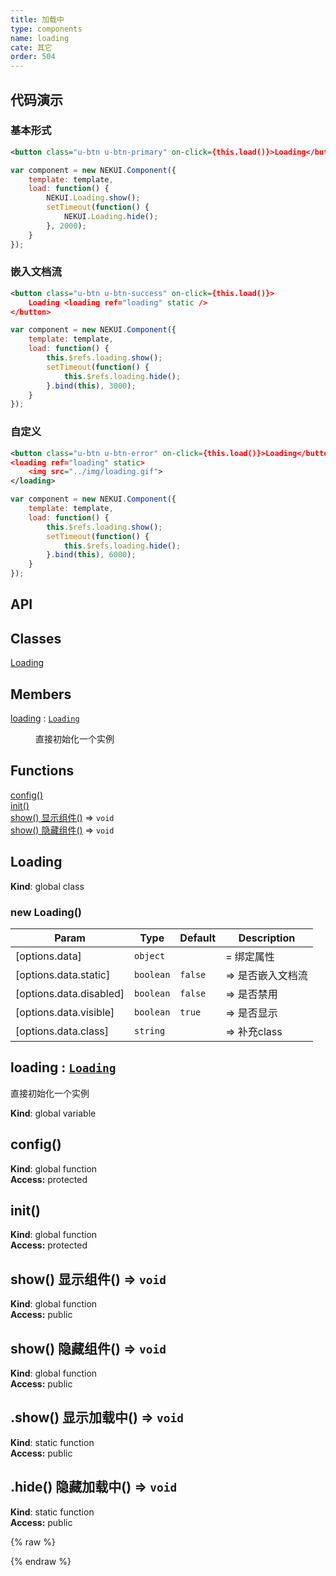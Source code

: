 ```yaml
---
title: 加载中
type: components
name: loading
cate: 其它
order: 504
---
```


## 代码演示

### 基本形式

<!-- demo_start -->
<div class="m-example"></div>

```xml
<button class="u-btn u-btn-primary" on-click={this.load()}>Loading</button>
```

```javascript
var component = new NEKUI.Component({
    template: template,
    load: function() {
        NEKUI.Loading.show();
        setTimeout(function() {
            NEKUI.Loading.hide();
        }, 2000);
    }
});
```
<!-- demo_end -->

### 嵌入文档流

<!-- demo_start -->
<div class="m-example"></div>

```xml
<button class="u-btn u-btn-success" on-click={this.load()}>
    Loading <loading ref="loading" static />
</button>
```

```javascript
var component = new NEKUI.Component({
    template: template,
    load: function() {
        this.$refs.loading.show();
        setTimeout(function() {
            this.$refs.loading.hide();
        }.bind(this), 3000);
    }
});
```
<!-- demo_end -->

### 自定义

<!-- demo_start -->
<div class="m-example"></div>

```xml
<button class="u-btn u-btn-error" on-click={this.load()}>Loading</button>
<loading ref="loading" static>
    <img src="../img/loading.gif">
</loading>
```

```javascript
var component = new NEKUI.Component({
    template: template,
    load: function() {
        this.$refs.loading.show();
        setTimeout(function() {
            this.$refs.loading.hide();
        }.bind(this), 6000);
    }
});
```
<!-- demo_end -->

## API
## Classes

<dl>
<dt><a href="#Loading">Loading</a></dt>
<dd></dd>
</dl>

## Members

<dl>
<dt><a href="#loading">loading</a> : <code><a href="#Loading">Loading</a></code></dt>
<dd><p>直接初始化一个实例</p>
</dd>
</dl>

## Functions

<dl>
<dt><a href="#config">config()</a></dt>
<dd></dd>
<dt><a href="#init">init()</a></dt>
<dd></dd>
<dt><a href="#show_new 显示组件">show() 显示组件()</a> ⇒ <code>void</code></dt>
<dd></dd>
<dt><a href="#show_new 隐藏组件">show() 隐藏组件()</a> ⇒ <code>void</code></dt>
<dd></dd>
</dl>

<a name="Loading"></a>

## Loading
**Kind**: global class  
<a name="new_Loading_new"></a>

### new Loading()

| Param | Type | Default | Description |
| --- | --- | --- | --- |
| [options.data] | <code>object</code> |  | = 绑定属性 |
| [options.data.static] | <code>boolean</code> | <code>false</code> | => 是否嵌入文档流 |
| [options.data.disabled] | <code>boolean</code> | <code>false</code> | => 是否禁用 |
| [options.data.visible] | <code>boolean</code> | <code>true</code> | => 是否显示 |
| [options.data.class] | <code>string</code> |  | => 补充class |

<a name="loading"></a>

## loading : <code>[Loading](#Loading)</code>
直接初始化一个实例

**Kind**: global variable  
<a name="config"></a>

## config()
**Kind**: global function  
**Access:** protected  
<a name="init"></a>

## init()
**Kind**: global function  
**Access:** protected  
<a name="show_new 显示组件"></a>

## show() 显示组件() ⇒ <code>void</code>
**Kind**: global function  
**Access:** public  
<a name="show_new 隐藏组件"></a>

## show() 隐藏组件() ⇒ <code>void</code>
**Kind**: global function  
**Access:** public  
<a name="show_new 显示加载中"></a>

## .show() 显示加载中() ⇒ <code>void</code>
**Kind**: static function  
**Access:** public  
<a name="hide_new 隐藏加载中"></a>

## .hide() 隐藏加载中() ⇒ <code>void</code>
**Kind**: static function  
**Access:** public  

{% raw %}
<script>
var index = 0;

    (function(index) {
      var template = NEKUI._.multiline(function(){/*
      
<button class="u-btn u-btn-primary" on-click={this.load()}>Loading</button>

      */});
      
var component = new NEKUI.Component({
    template: template,
    load: function() {
        NEKUI.Loading.show();
        setTimeout(function() {
            NEKUI.Loading.hide();
        }, 2000);
    }
});

      component.$inject(document.querySelectorAll('.m-example')[index]);
    })(index++);
    
    (function(index) {
      var template = NEKUI._.multiline(function(){/*
      
<button class="u-btn u-btn-success" on-click={this.load()}>
    Loading <loading ref="loading" static />
</button>

      */});
      
var component = new NEKUI.Component({
    template: template,
    load: function() {
        this.$refs.loading.show();
        setTimeout(function() {
            this.$refs.loading.hide();
        }.bind(this), 3000);
    }
});

      component.$inject(document.querySelectorAll('.m-example')[index]);
    })(index++);
    
    (function(index) {
      var template = NEKUI._.multiline(function(){/*
      
<button class="u-btn u-btn-error" on-click={this.load()}>Loading</button>
<loading ref="loading" static>
    <img src="../img/loading.gif">
</loading>

      */});
      
var component = new NEKUI.Component({
    template: template,
    load: function() {
        this.$refs.loading.show();
        setTimeout(function() {
            this.$refs.loading.hide();
        }.bind(this), 6000);
    }
});

      component.$inject(document.querySelectorAll('.m-example')[index]);
    })(index++);
    
</script>
{% endraw %}